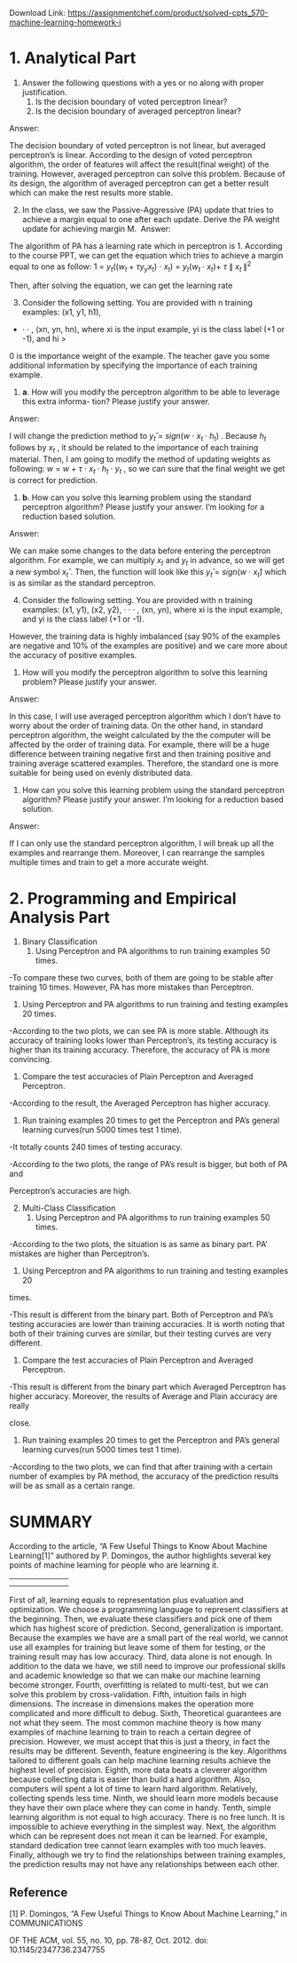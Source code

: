 Download Link: https://assignmentchef.com/product/solved-cpts_570-machine-learning-homework-i
<br>






<h1>1.       Analytical Part</h1>

<ol>

 <li>Answer the following questions with a yes or no along with proper justification.

  <ol>

   <li>Is the decision boundary of voted perceptron linear?</li>

   <li>Is the decision boundary of averaged perceptron linear?</li>

  </ol></li>

</ol>

Answer:

The decision boundary of voted perceptron is not linear, but averaged perceptron’s is linear. According to the design of voted perceptron algorithm, the order of features will affect the result(final weight) of the training. However, averaged perceptron can solve this problem. Because of its design, the algorithm of averaged perceptron can get a better result which can make the rest results more stable.

<ol start="2">

 <li>In the class, we saw the Passive-Aggressive (PA) update that tries to achieve a margin equal to one after each update. Derive the PA weight update for achieving margin M.
 Answer:</li>

</ol>

The algorithm of PA has a learning rate which in perceptron is 1. According to the course PPT, we can get the equation which tries to achieve a margin equal to one as follow: 1 = <em>y<sub>t</sub></em>((<em>w<sub>t </sub></em>+ <em>τy<sub>y</sub>x<sub>t</sub></em>) ⋅ <em>x<sub>t</sub></em>) = <em>y<sub>t</sub></em>(<em>w<sub>t </sub></em>⋅ <em>x<sub>t</sub></em>)+ <em>τ </em>∥ <em>x<sub>t </sub></em>∥<sup>2</sup>

Then, after solving the equation, we can get the learning rate

<ol start="3">

 <li>Consider the following setting. You are provided with n training examples: (x1, y1, h1),</li>

</ol>

<ul>

 <li>· · , (xn, yn, hn), where xi is the input example, yi is the class label (+1 or -1), and hi &gt;</li>

</ul>

0 is the importance weight of the example. The teacher gave you some additional information by specifying the importance of each training example.

<ol>

 <li><strong>a</strong>. How will you modify the perceptron algorithm to be able to leverage this extra informa- tion? Please justify your answer.</li>

</ol>

Answer:

I will change the prediction method to  <em>y<sub>t</sub></em>̂ = <em>sign</em>(<em>w </em>⋅ <em>x<sub>t </sub></em>⋅ <em>h<sub>t</sub></em>) . Because <em>h<sub>t</sub></em> follows by <em>x<sub>t</sub></em> , it should be related to the importance of each training material. Then, I am going to modify the method of updating weights as following: <em>w </em>= <em>w </em>+ <em>τ </em>⋅ <em>x<sub>t </sub></em>⋅ <em>h<sub>t </sub></em>⋅ <em>y<sub>t</sub></em> , so we can sure that the final weight we get is correct for prediction.




<ol>

 <li><strong>b</strong>. How can you solve this learning problem using the standard perceptron algorithm? Please justify your answer. I’m looking for a reduction based solution.</li>

</ol>

Answer:

We can make some changes to the data before entering the perceptron algorithm. For example, we can multiply <em>x<sub>t</sub></em> and <em>y<sub>t</sub></em>  in advance, so we will get a new symbol <em>x<sub>t</sub></em>̂ . Then, the function will look like this <em>y<sub>t</sub></em>̂ = <em>sign</em>(<em>w </em>⋅ <em>x<sub>t</sub></em>̂) which is as similar as the standard perceptron.

<ol start="4">

 <li>Consider the following setting. You are provided with n training examples: (x1, y1), (x2, y2), · · · , (xn, yn), where xi is the input example, and yi is the class label (+1 or -1).</li>

</ol>

However, the training data is highly imbalanced (say 90% of the examples are negative and 10% of the examples are positive) and we care more about the accuracy of positive examples.

<ol>

 <li>How will you modify the perceptron algorithm to solve this learning problem? Please justify your answer.</li>

</ol>

Answer:

In this case, I will use averaged perceptron algorithm which I don’t have to worry about the order of training data. On the other hand, in standard perceptron algorithm, the weight calculated by the the computer will be affected by the order of training data. For example, there will be a huge difference between training negative first and then training positive and training average scattered examples. Therefore, the standard one is more suitable for being used on evenly distributed data.




<ol>

 <li>How can you solve this learning problem using the standard perceptron algorithm? Please justify your answer. I’m looking for a reduction based solution.</li>

</ol>

Answer:

If I can only use the standard perceptron algorithm, I will break up all the examples and rearrange them. Moreover, I can rearrange the samples multiple times and train to get a more accurate weight.

<h1>2.       Programming and Empirical Analysis Part</h1>

<ol>

 <li>Binary Classification

  <ol>

   <li>Using Perceptron and PA algorithms to run training examples 50 times.</li>

  </ol></li>

</ol>



















-To compare these two curves, both of them are going to be stable after training 10 times. However, PA has more mistakes than Perceptron.

<ol>

 <li>Using Perceptron and PA algorithms to run training and testing examples 20 times.</li>

</ol>




-According to the two plots, we can see PA is more stable. Although its accuracy of training looks lower than Perceptron’s, its testing accuracy is higher than its training accuracy. Therefore, the accuracy of PA is more convincing.




<ol>

 <li>Compare the test accuracies of Plain Perceptron and Averaged Perceptron.</li>

</ol>




-According to the result, the Averaged Perceptron has higher accuracy.

<ol>

 <li>Run training examples 20 times to get the Perceptron and PA’s general learning curves(run 5000 times test 1 time).</li>

</ol>

-It totally counts 240 times of testing accuracy.

-According to the two plots, the range of PA’s result is bigger, but both of PA and

Perceptron’s accuracies are high.

<ol start="2">

 <li>Multi-Class Classification

  <ol>

   <li>Using Perceptron and PA algorithms to run training examples 50 times.</li>

  </ol></li>

</ol>













-According to the two plots, the situation is as same as binary part. PA’ mistakes are higher than Perceptron’s.

<ol>

 <li>Using Perceptron and PA algorithms to run training and testing examples 20</li>

</ol>

times.

-This result is different from the binary part. Both of Perceptron and PA’s testing accuracies are lower than training accuracies. It is worth noting that both of their training curves are similar, but their testing curves are very different.

<ol>

 <li>Compare the test accuracies of Plain Perceptron and Averaged Perceptron.</li>

</ol>

-This result is different from the binary part which Averaged Perceptron has higher accuracy. Moreover, the results of Average and Plain accuracy are really

close.

<ol>

 <li>Run training examples 20 times to get the Perceptron and PA’s general learning curves(run 5000 times test 1 time).</li>

</ol>

-According to the two plots, we can find that after training with a certain number of examples by PA method, the accuracy of the prediction results will be as small as a certain range.

<h1>SUMMARY</h1>

According to the article, “A Few Useful Things to Know About Machine Learning[1]” authored by P. Domingos, the author highlights several key points of machine learning for people who are learning it.

<table>

 <tbody>

  <tr>

   <td width="75"></td>

  </tr>

  <tr>

   <td></td>

   <td></td>

  </tr>

 </tbody>

</table>

First of all, learning equals to representation plus evaluation and optimization. We choose a  programming language to represent classifiers at the beginning. Then, we evaluate these classifiers and pick one of them which has highest score of prediction. Second, generalization is important. Because the examples we have are a small part of the real world, we cannot use all examples for training but leave some of them for testing, or the training result may has low accuracy. Third, data alone is not enough. In addition to the data we have, we still need to improve our professional skills and academic knowledge so that we can make our machine learning become stronger. Fourth, overfitting is related to multi-test, but we can solve this problem by cross-validation. Fifth, intuition fails in high dimensions. The increase in dimensions makes the operation more complicated and more difficult to debug. Sixth, Theoretical guarantees are not what they seem. The most common machine theory is how many examples of machine learning to train to reach a certain degree of precision. However, we must accept that this is just a theory, in fact the results may be different. Seventh, feature engineering is the key. Algorithms tailored to different goals can help machine learning results achieve the highest level of precision. Eighth, more data beats a cleverer algorithm because collecting data is easier than build a hard algorithm. Also, computers will spent a lot of  time to learn hard algorithm. Relatively, collecting spends less time. Ninth, we should learn more models because they have their own place where they can come in handy. Tenth, simple learning algorithm is not equal to high accuracy. There is no free lunch. It is impossible to achieve everything in the simplest way. Next, the algorithm which can be represent does not mean it can be learned. For example, standard dedication tree cannot learn examples with too much leaves. Finally, although we try to find the relationships between training examples, the prediction results may not have any relationships between each other.




<h2>Reference</h2>

[1] P. Domingos, “A Few Useful Things to Know About Machine Learning,” in COMMUNICATIONS

OF THE ACM, vol. 55, no. 10, pp. 78-87, Oct. 2012. doi: 10.1145/2347736.2347755